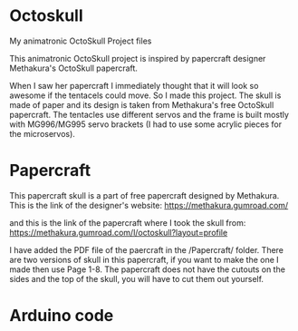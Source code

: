 # Octoskull
My animatronic OctoSkull Project files

This animatronic OctoSkull project is inspired by papercraft designer Methakura's OctoSkull papercraft.

When I saw her papercraft I immediately thought that it will look so awesome if the tentacels could move. So I made this project. The skull is made of paper and its design is taken from Methakura's free OctoSkull papercraft. The tentacles use different servos and the frame is built mostly with MG996/MG995 servo brackets (I had to use some acrylic pieces for the microservos).

# Papercraft
This papercraft skull is a part of free papercraft designed by Methakura. This is the link of the designer's website: https://methakura.gumroad.com/

and this is the link of the papercraft where I took the skull from: https://methakura.gumroad.com/l/octoskull?layout=profile

I have added the PDF file of the paercraft in the /Papercraft/ folder. There are two versions of skull in this papercraft, if you want to make the one I made then use Page 1-8. The papercraft does not have the cutouts on the sides and the top of the skull, you will have to cut them out yourself. 

# Arduino code
